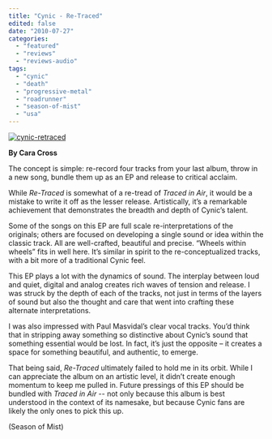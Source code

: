 ```yaml
---
title: "Cynic - Re-Traced"
edited: false
date: "2010-07-27"
categories:
  - "featured"
  - "reviews"
  - "reviews-audio"
tags:
  - "cynic"
  - "death"
  - "progressive-metal"
  - "roadrunner"
  - "season-of-mist"
  - "usa"
---
```


[![](http://www.hellbound.ca/wp-content/uploads/2010/07/cynic-retraced.jpg "cynic-retraced")](http://www.hellbound.ca/wp-content/uploads/2010/07/cynic-retraced.jpg)

**By Cara Cross**

The concept is simple: re-record four tracks from your last album, throw in a new song, bundle them up as an EP and release to critical acclaim.

While _Re-Traced_ is somewhat of a re-tread of _Traced in Air_, it would be a mistake to write it off as the lesser release. Artistically, it’s a remarkable achievement that demonstrates the breadth and depth of Cynic’s talent.

Some of the songs on this EP are full scale re-interpretations of the originals; others are focused on developing a single sound or idea within the classic track. All are well-crafted, beautiful and precise. “Wheels within wheels” fits in well here. It’s similar in spirit to the re-conceptualized tracks, with a bit more of a traditional Cynic feel.

This EP plays a lot with the dynamics of sound. The interplay between loud and quiet, digital and analog creates rich waves of tension and release. I was struck by the depth of each of the tracks, not just in terms of the layers of sound but also the thought and care that went into crafting these alternate interpretations.

I was also impressed with Paul Masvidal’s clear vocal tracks. You’d think that in stripping away something so distinctive about Cynic’s sound that something essential would be lost. In fact, it’s just the opposite – it creates a space for something beautiful, and authentic, to emerge.

That being said, _Re-Traced_ ultimately failed to hold me in its orbit. While I can appreciate the album on an artistic level, it didn’t create enough momentum to keep me pulled in. Future pressings of this EP should be bundled with _Traced in Air_ -- not only because this album is best understood in the context of its namesake, but because Cynic fans are likely the only ones to pick this up.

(Season of Mist)
